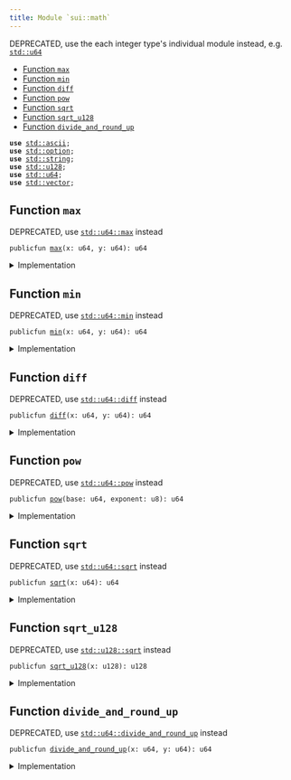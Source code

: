 ```yaml
---
title: Module `sui::math`
---
```


DEPRECATED, use the each integer type's individual module instead, e.g. <code><a href="../std/u64.md#std_u64">std::u64</a></code>


-  [Function `max`](#sui_math_max)
-  [Function `min`](#sui_math_min)
-  [Function `diff`](#sui_math_diff)
-  [Function `pow`](#sui_math_pow)
-  [Function `sqrt`](#sui_math_sqrt)
-  [Function `sqrt_u128`](#sui_math_sqrt_u128)
-  [Function `divide_and_round_up`](#sui_math_divide_and_round_up)


<pre><code><b>use</b> <a href="../std/ascii.md#std_ascii">std::ascii</a>;
<b>use</b> <a href="../std/option.md#std_option">std::option</a>;
<b>use</b> <a href="../std/string.md#std_string">std::string</a>;
<b>use</b> <a href="../std/u128.md#std_u128">std::u128</a>;
<b>use</b> <a href="../std/u64.md#std_u64">std::u64</a>;
<b>use</b> <a href="../std/vector.md#std_vector">std::vector</a>;
</code></pre>



<a name="sui_math_max"></a>

## Function `max`

DEPRECATED, use <code><a href="../std/u64.md#std_u64_max">std::u64::max</a></code> instead


<pre><code>publicfun <a href="math.md#sui_math_max">max</a>(x: u64, y: u64): u64
</code></pre>



<details>
<summary>Implementation</summary>


<pre><code><b>public</b> <b>fun</b> <a href="math.md#sui_math_max">max</a>(x: u64, y: u64): u64 {
    x.<a href="math.md#sui_math_max">max</a>(y)
}
</code></pre>



</details>

<a name="sui_math_min"></a>

## Function `min`

DEPRECATED, use <code><a href="../std/u64.md#std_u64_min">std::u64::min</a></code> instead


<pre><code>publicfun <a href="math.md#sui_math_min">min</a>(x: u64, y: u64): u64
</code></pre>



<details>
<summary>Implementation</summary>


<pre><code><b>public</b> <b>fun</b> <a href="math.md#sui_math_min">min</a>(x: u64, y: u64): u64 {
    x.<a href="math.md#sui_math_min">min</a>(y)
}
</code></pre>



</details>

<a name="sui_math_diff"></a>

## Function `diff`

DEPRECATED, use <code><a href="../std/u64.md#std_u64_diff">std::u64::diff</a></code> instead


<pre><code>publicfun <a href="math.md#sui_math_diff">diff</a>(x: u64, y: u64): u64
</code></pre>



<details>
<summary>Implementation</summary>


<pre><code><b>public</b> <b>fun</b> <a href="math.md#sui_math_diff">diff</a>(x: u64, y: u64): u64 {
    x.<a href="math.md#sui_math_diff">diff</a>(y)
}
</code></pre>



</details>

<a name="sui_math_pow"></a>

## Function `pow`

DEPRECATED, use <code><a href="../std/u64.md#std_u64_pow">std::u64::pow</a></code> instead


<pre><code>publicfun <a href="math.md#sui_math_pow">pow</a>(base: u64, exponent: u8): u64
</code></pre>



<details>
<summary>Implementation</summary>


<pre><code><b>public</b> <b>fun</b> <a href="math.md#sui_math_pow">pow</a>(base: u64, exponent: u8): u64 {
    base.<a href="math.md#sui_math_pow">pow</a>(exponent)
}
</code></pre>



</details>

<a name="sui_math_sqrt"></a>

## Function `sqrt`

DEPRECATED, use <code><a href="../std/u64.md#std_u64_sqrt">std::u64::sqrt</a></code> instead


<pre><code>publicfun <a href="math.md#sui_math_sqrt">sqrt</a>(x: u64): u64
</code></pre>



<details>
<summary>Implementation</summary>


<pre><code><b>public</b> <b>fun</b> <a href="math.md#sui_math_sqrt">sqrt</a>(x: u64): u64 {
    x.<a href="math.md#sui_math_sqrt">sqrt</a>()
}
</code></pre>



</details>

<a name="sui_math_sqrt_u128"></a>

## Function `sqrt_u128`

DEPRECATED, use <code><a href="../std/u128.md#std_u128_sqrt">std::u128::sqrt</a></code> instead


<pre><code>publicfun <a href="math.md#sui_math_sqrt_u128">sqrt_u128</a>(x: u128): u128
</code></pre>



<details>
<summary>Implementation</summary>


<pre><code><b>public</b> <b>fun</b> <a href="math.md#sui_math_sqrt_u128">sqrt_u128</a>(x: u128): u128 {
    x.<a href="math.md#sui_math_sqrt">sqrt</a>()
}
</code></pre>



</details>

<a name="sui_math_divide_and_round_up"></a>

## Function `divide_and_round_up`

DEPRECATED, use <code><a href="../std/u64.md#std_u64_divide_and_round_up">std::u64::divide_and_round_up</a></code> instead


<pre><code>publicfun <a href="math.md#sui_math_divide_and_round_up">divide_and_round_up</a>(x: u64, y: u64): u64
</code></pre>



<details>
<summary>Implementation</summary>


<pre><code><b>public</b> <b>fun</b> <a href="math.md#sui_math_divide_and_round_up">divide_and_round_up</a>(x: u64, y: u64): u64 {
    x.<a href="math.md#sui_math_divide_and_round_up">divide_and_round_up</a>(y)
}
</code></pre>



</details>
